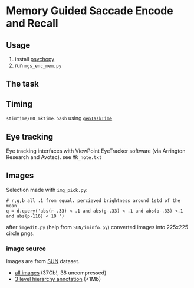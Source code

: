 # Memory Guided Saccade Encode and Recall

## Usage
1. install [psychopy](http://www.psychopy.org/)
2. run `mgs_enc_mem.py`

## The task

## Timing
`stimtime/00_mktime.bash` using [`genTaskTime`](https://github.com/LabNeuroCogDevel/genTaskTime) 

## Eye tracking
Eye tracking interfaces with ViewPoint EyeTracker software (via Arrington Research and Avotec). see `MR_note.txt`

## Images
Selection made with `img_pick.py`:
```
# r,g,b all .1 from equal. percieved brightness around 1std of the mean
q = d.query('abs(r-.33) < .1 and abs(g-.33) < .1 and abs(b-.33) <.1 and abs(p-116) < 10 ')
```
after `imgedit.py` (help from `SUN/iminfo.py`) converted images into 225x225 circle pngs.

### image source 
Images are from [SUN](http://vision.princeton.edu/projects/2010/SUN) dataset. 
 * [all images](http://vision.princeton.edu/projects/2010/SUN/SUN397.tar.gz) (37Gb!, 38 uncompressed)
 * [3 level hierarchy annotation](http://vision.cs.princeton.edu/projects/2010/SUN/hierarchy_three_levels.zip) (<1Mb)

